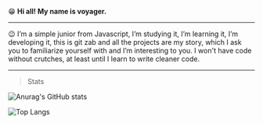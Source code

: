 😁 **Hi all! My name is voyager.**
<hr>
😉 I’m a simple junior from Javascript, I’m studying it, I’m learning it, I’m developing it, this is git zab and all the projects are my story, which I ask you to familiarize yourself with and I’m interesting to you. I won't have code without crutches, at least until I learn to write cleaner code.
<hr>

> Stats


![Anurag's GitHub stats](https://github-readme-stats.vercel.app/api?username=discord.js&show_icons=true&theme=radical)

![Top Langs](https://github-readme-stats.vercel.app/api/top-langs/?username=tech-voyager&hide_progress=true)
